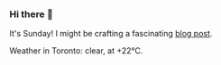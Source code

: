 ### Hi there :wave:

It's Sunday! I might be crafting a fascinating [blog post](https://benjaminwuethrich.dev).

Weather in Toronto: clear, at +22°C.
